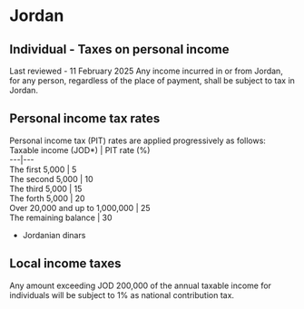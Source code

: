 # Jordan
## Individual - Taxes on personal income
Last reviewed - 11 February 2025
Any income incurred in or from Jordan, for any person, regardless of the place of payment, shall be subject to tax in Jordan.
## Personal income tax rates
Personal income tax (PIT) rates are applied progressively as follows:
Taxable income (JOD*) | PIT rate (%)  
---|---  
The first 5,000 | 5  
The second 5,000 | 10  
The third 5,000 | 15  
The forth 5,000 | 20  
Over 20,000 and up to 1,000,000 | 25  
The remaining balance | 30  
* Jordanian dinars
## Local income taxes
Any amount exceeding JOD 200,000 of the annual taxable income for individuals will be subject to 1% as national contribution tax.
